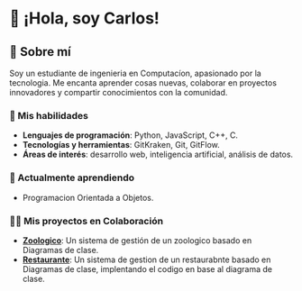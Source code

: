   # 👋 ¡Hola, soy Carlos!

## 🚀 Sobre mí
Soy un estudiante de ingenieria en Computacíon, apasionado por la tecnologia. Me encanta aprender cosas nuevas, colaborar en proyectos innovadores y compartir conocimientos con la comunidad.

### 🔧 Mis habilidades

- **Lenguajes de programación**: Python, JavaScript, C++, C. 
- **Tecnologías y herramientas**:  GitKraken, Git, GitFlow. 
- **Áreas de interés**:  desarrollo web, inteligencia artificial, análisis de datos.

### 🌱 Actualmente aprendiendo
- Programacion Orientada a Objetos. 

### 👨‍💻 Mis proyectos en Colaboración
- **[Zoologico](https://github.com/R0yalCode/Zoologico)**: Un sistema de gestión de un zoologico basado en Diagramas de clase.
- **[Restaurante](https://github.com/R0yalCode/Restaurante)**: Un sistema de gestion de un restaurabnte basado en Diagramas de clase, implentando el codigo en base al diagrama de clase.




